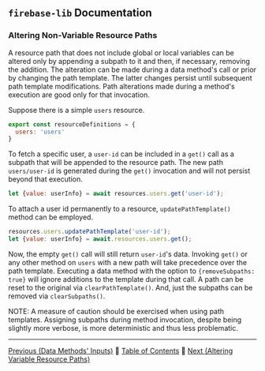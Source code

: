 ## `firebase-lib` Documentation

### Altering Non-Variable Resource Paths

A resource path that does not include global or local variables can be altered
only by appending a subpath to it and then, if necessary, removing the
addition.  The alteration can be made during a data method's call or prior by
changing the path template.  The latter changes persist until subsequent path 
template modifications.  Path alterations made during a method's execution are
good only for that invocation.

Suppose there is a simple `users` resource.

```javascript
export const resourceDefinitions = {
  users: 'users'
}
```

To fetch a specific user, a `user-id` can be included in a `get()` call as a
subpath that will be appended to the resource path.  The new path
`users/user-id` is generated during the `get()` invocation and will not persist
beyond that execution.

```javascript
let {value: userInfo} = await resources.users.get('user-id');
```

To attach a user id permanently to a resource, `updatePathTemplate()` method can
be employed.

```javascript
resources.users.updatePathTemplate('user-id');
let {value: userInfo} = await.resources.users.get();
```

Now, the empty `get()` call will still return `user-id`'s data.  Invoking
`get()` or any other method on `users` with a new path will take precedence over
the path template.  Executing a data method with the option to
`{removeSubpaths: true}` will ignore additions to the template during that call.
A path can be reset to the original via `clearPathTemplate()`.  And, just the
subpaths can be removed via `clearSubpaths()`.

NOTE: A measure of caution should be exercised when using path templates.
Assigning subpaths during method invocation, despite being slightly more
verbose, is more deterministic and thus less problematic.

---

[Previous (Data Methods' Inputs)](./02-data-methods-inputs.md) :palm_tree:
[Table of Contents](../../../README.md) :palm_tree:
[Next (Altering Variable Resource Paths)](./03-altering-variable-resource-paths.md)
